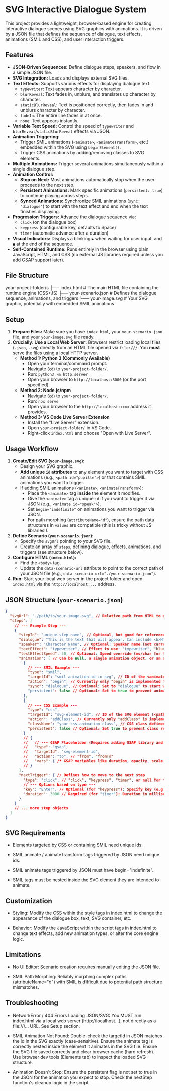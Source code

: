       
# SVG Interactive Dialogue System

This project provides a lightweight, browser-based engine for creating interactive dialogue scenes using SVG graphics with animations. It is driven by a JSON file that defines the sequence of dialogue, text effects, animations (SMIL and CSS), and user interaction triggers.

## Features

*   **JSON-Driven Sequences:** Define dialogue steps, speakers, and flow in a simple JSON file.
*   **SVG Integration:** Loads and displays external SVG files.
*   **Text Effects:** Supports various effects for displaying dialogue text:
    *   `typewriter`: Text appears character by character.
    *   `blurReveal`: Text fades in, unblurs, and translates up character by character.
    *   `staticBlurReveal`: Text is positioned correctly, then fades in and unblurs character by character.
    *   `fadeIn`: The entire line fades in at once.
    *   `none`: Text appears instantly.
*   **Variable Text Speed:** Control the speed of `typewriter` and `blurReveal`/`staticBlurReveal` effects via JSON.
*   **Animation Triggering:**
    *   Trigger SMIL animations (`<animate>`, `<animateTransform>`, etc.) embedded within the SVG using `beginElement()`.
    *   Trigger CSS animations by adding/removing classes to SVG elements.
*   **Multiple Animations:** Trigger several animations simultaneously within a single dialogue step.
*   **Animation Control:**
    *   **Stop on Next:** Most animations automatically stop when the user proceeds to the next step.
    *   **Persistent Animations:** Mark specific animations (`persistent: true`) to continue playing across steps.
    *   **Synced Animations:** Synchronize SMIL animations (`sync: "dialogue"`) to start with the text effect and end when the text finishes displaying.
*   **Progression Triggers:** Advance the dialogue sequence via:
    *   `click` (on the dialogue box)
    *   `keypress` (configurable key, defaults to Space)
    *   `timer` (automatic advance after a duration)
*   **Visual Indicators:** Displays a blinking `▶` when waiting for user input, and `■` at the end of the sequence.
*   **Self-Contained Runtime:** Runs entirely in the browser using plain JavaScript, HTML, and CSS (no external JS libraries required unless you add GSAP support later).

## File Structure


your-project-folder/s
├── index.html # The main HTML file containing the runtime engine (CSS+JS)
├── your-scenario.json # Defines the dialogue sequence, animations, and triggers
└── your-image.svg # Your SVG graphic, potentially with embedded SMIL animations

      
## Setup

1.  **Prepare Files:** Make sure you have `index.html`, your `your-scenario.json` file, and your `your-image.svg` file ready.
2.  **Crucially: Use a Local Web Server:** Browsers restrict loading local files (`.json`, `.svg`) directly from an HTML file opened via `file:///`. You **must** serve the files using a local HTTP server.
    *   **Method 1: Python 3 (Commonly Available)**
        *   Open your terminal/command prompt.
        *   Navigate (`cd`) to `your-project-folder/`.
        *   Run: `python3 -m http.server`
        *   Open your browser to `http://localhost:8000` (or the port specified).
    *   **Method 2: Node.js/npm**
        *   Navigate (`cd`) to `your-project-folder/`.
        *   Run: `npx serve`
        *   Open your browser to the `http://localhost:xxxx` address it provides.
    *   **Method 3: VS Code Live Server Extension**
        *   Install the "Live Server" extension.
        *   Open `your-project-folder/` in VS Code.
        *   Right-click `index.html` and choose "Open with Live Server".

## Usage Workflow

1.  **Create/Edit SVG (`your-image.svg`):**
    *   Design your SVG graphic.
    *   **Add unique `id` attributes** to any element you want to target with CSS animations (e.g., `<path id="pupille">`) or that contains SMIL animations you want to trigger.
    *   If adding SMIL animations (`<animate>`, `<animateTransform>`):
        *   Place the `<animate>` tag **inside** the element it modifies.
        *   Give the `<animate>` tag a unique `id` if you want to trigger it via JSON (e.g., `<animate id="speak">`).
        *   Set `begin="indefinite"` on animations you want to trigger via JSON.
        *   For path morphing (`attributeName="d"`), ensure the path data structures in `values` are compatible (this is tricky without JS libraries!).
2.  **Define Scenario (`your-scenario.json`):**
    *   Specify the `svgUrl` pointing to your SVG file.
    *   Create an array of `steps`, defining dialogue, effects, animations, and triggers (see structure below).
3.  **Configure HTML (`index.html`):**
    *   Find the `<body>` tag.
    *   Update the `data-scenario-url` attribute to point to the correct path of your JSON file (e.g., `data-scenario-url="./your-scenario.json"`).
4.  **Run:** Start your local web server in the project folder and open `index.html` via the `http://localhost:...` address.

## JSON Structure (`your-scenario.json`)

```json
{
  "svgUrl": "./path/to/your-image.svg", // Relative path from HTML to your SVG file
  "steps": [
    // --- Example Step ---
    {
      "stepId": "unique-step-name", // Optional, but good for reference/debugging
      "dialogue": "This is the text that will appear. Can include <b>HTML</b> tags.", // The dialogue line
      "speaker": "Character Name", // Optional: Speaker name (not currently displayed, but available)
      "textEffect": "typewriter", // Effect to use: "typewriter", "blurReveal", "staticBlurReveal", "fadeIn", "none"
      "textEffectSpeed": 50, // Optional: Speed override (ms/char for typewriter/blur, stagger delay for reveals)
      "animation": [ // Can be null, a single animation object, or an array of objects
        {
          // --- SMIL Example ---
          "type": "smil",
          "targetId": "smil-animation-id-in-svg", // ID of the <animate> tag
          "action": "begin", // Currently only "begin" is implemented for triggering
          "sync": "dialogue", // Optional: Set to "dialogue" to start with text and stop when text finishes.
          "persistent": false // Optional: Set to true to prevent animation from stopping on nextTrigger
        },
        {
          // --- CSS Example ---
          "type": "css",
          "targetId": "svg-element-id", // ID of the SVG element (<path>, <circle>, etc.)
          "action": "addClass", // Currently only "addClass" is implemented
          "className": "your-css-animation-class", // CSS class defined in index.html <style>
          "persistent": false // Optional: Set true to prevent class removal on nextTrigger
        }
        // {
        //   // --- GSAP Placeholder (Requires adding GSAP library and JS code) ---
        //   "type": "gsap",
        //   "targetId": "svg-element-id",
        //   "action": "to", // "from", "fromTo"
        //   "vars": { /* GSAP variables like duration, opacity, scale, morphSVG etc. */ }
        // }
      ],
      "nextTrigger": { // Defines how to move to the next step
        "type": "click", // "click", "keypress", "timer", or null for the last step
        // --- Options based on type ---
        "key": "Enter", // Optional (for "keypress"): Specify key (e.g., "Enter", "ArrowRight"). Defaults to Space (" ").
        "duration": 3000 // Required (for "timer"): Duration in milliseconds before auto-advancing.
      }
    }
    // ... more step objects
  ]
}
```
    


## SVG Requirements 

*  Elements targeted by CSS or containing SMIL need unique ids.

*  SMIL animate / animateTransform tags triggered by JSON need unique ids.

*  SMIL animate tags triggered by JSON must have begin="indefinite".

*  SMIL tags must be nested inside the SVG element they are intended to animate.

## Customization

* Styling: Modify the CSS within the style tags in index.html to change the appearance of the dialogue box, text, SVG container, etc.

* Behavior: Modify the JavaScript within the script tags in index.html to change text effects, add new animation types, or alter the core engine logic.

## Limitations

* No UI Editor: Scenario creation requires manually editing the JSON file.

* SMIL Path Morphing: Reliably morphing complex paths (attributeName="d") with SMIL is difficult due to potential path structure mismatches. 


## Troubleshooting

* NetworkError / 404 Errors Loading JSON/SVG: You MUST run index.html via a local web server (http://localhost...), not directly as a file:///... URL. See Setup section.

* SMIL Animation Not Found: Double-check the targetId in JSON matches the id in the SVG exactly (case-sensitive). Ensure the animate tag is correctly nested inside the element it animates in the SVG file. Ensure the SVG file saved correctly and clear browser cache (hard refresh). Use browser dev tools (Elements tab) to inspect the loaded SVG structure.

* Animation Doesn't Stop: Ensure the persistent flag is not set to true in the JSON for the animation you expect to stop. Check the nextStep function's cleanup logic in the script.
